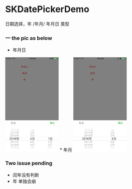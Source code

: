 # SKDatePickerDemo
日期选择，年 /年月/ 年月日 类型
### 一 the pic as below
* 年月日   
<img src="https://github.com/AlexanderYeah/SKDatePickerDemo/blob/master/SKDatePicker/IMG_0063.PNG" width="170" height="300" />  
* 年月  
<img src="https://github.com/AlexanderYeah/SKDatePickerDemo/blob/master/SKDatePicker/IMG_0064.PNG" width="170" height="300" />  
  
### Two issue pending  
* 闰年没有判断  
* 年 单独会崩
